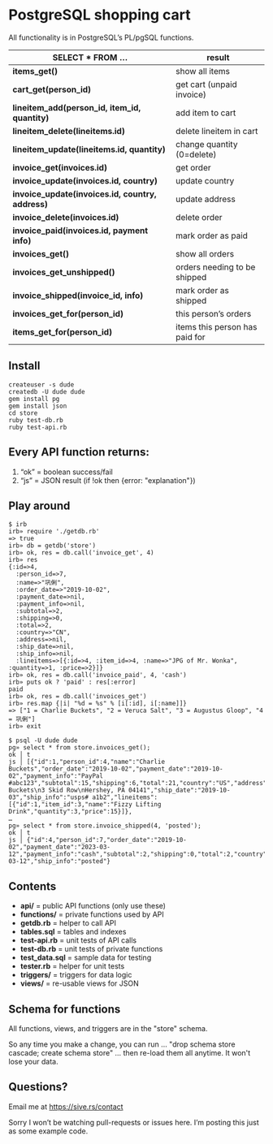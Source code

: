 # PostgreSQL shopping cart

All functionality is in PostgreSQL’s PL/pgSQL functions.

| SELECT * FROM … | result |
|-----------------|--------|
| **items\_get()** | show all items |
| **cart\_get(person\_id)** | get cart (unpaid invoice) |
| **lineitem\_add(person\_id, item\_id, quantity)** | add item to cart |
| **lineitem\_delete(lineitems.id)** | delete lineitem in cart |
| **lineitem\_update(lineitems.id, quantity)** | change quantity (0=delete) |
| **invoice\_get(invoices.id)** | get order |
| **invoice\_update(invoices.id, country)** | update country |
| **invoice\_update(invoices.id, country, address)** | update address |
| **invoice\_delete(invoices.id)** | delete order |
| **invoice\_paid(invoices.id, payment info)** | mark order as paid |
| **invoices\_get()** | show all orders |
| **invoices\_get\_unshipped()** | orders needing to be shipped |
| **invoice\_shipped(invoice\_id, info)** | mark order as shipped |
| **invoices\_get\_for(person\_id)** | this person’s orders |
| **items\_get\_for(person\_id)** | items this person has paid for |

## Install

```
createuser -s dude
createdb -U dude dude
gem install pg
gem install json
cd store
ruby test-db.rb
ruby test-api.rb
```

## Every API function returns:

1. “ok” = boolean success/fail
2. “js” = JSON result (if !ok then {error: "explanation"})


## Play around
```
$ irb
irb» require './getdb.rb'
=> true
irb» db = getdb('store')
irb» ok, res = db.call('invoice_get', 4)
irb» res
{:id=>4,
  :person_id=>7,
  :name=>"巩俐",
  :order_date=>"2019-10-02",
  :payment_date=>nil,
  :payment_info=>nil,
  :subtotal=>2,
  :shipping=>0,
  :total=>2,
  :country=>"CN",
  :address=>nil,
  :ship_date=>nil,
  :ship_info=>nil,
  :lineitems=>[{:id=>4, :item_id=>4, :name=>"JPG of Mr. Wonka", :quantity=>1, :price=>2}]}
irb» ok, res = db.call('invoice_paid', 4, 'cash')
irb» puts ok ? 'paid' : res[:error]
paid
irb» ok, res = db.call('invoices_get')
irb» res.map {|i| "%d = %s" % [i[:id], i[:name]]}
=> ["1 = Charlie Buckets", "2 = Veruca Salt", "3 = Augustus Gloop", "4 = 巩俐"]
irb» exit

$ psql -U dude dude
pg» select * from store.invoices_get();
ok │ t
js │ [{"id":1,"person_id":4,"name":"Charlie Buckets","order_date":"2019-10-02","payment_date":"2019-10-02","payment_info":"PayPal #abc123","subtotal":15,"shipping":6,"total":21,"country":"US","address":"Charlie Buckets\n3 Skid Row\nHershey, PA 04141","ship_date":"2019-10-03","ship_info":"usps# a1b2","lineitems":[{"id":1,"item_id":3,"name":"Fizzy Lifting Drink","quantity":3,"price":15}]},
…
pg» select * from store.invoice_shipped(4, 'posted');
ok │ t
js │ {"id":4,"person_id":7,"order_date":"2019-10-02","payment_date":"2023-03-12","payment_info":"cash","subtotal":2,"shipping":0,"total":2,"country":"CN","address":null,"ship_date":"2023-03-12","ship_info":"posted"}
```

## Contents

* **api/** = public API functions (only use these)
* **functions/** = private functions used by API
* **getdb.rb** = helper to call API
* **tables.sql** = tables and indexes
* **test-api.rb** = unit tests of API calls
* **test-db.rb** = unit tests of private functions
* **test\_data.sql** = sample data for testing
* **tester.rb** = helper for unit tests
* **triggers/** = triggers for data logic
* **views/** = re-usable views for JSON


## Schema for functions

All functions, views, and triggers are in the "store" schema.

So any time you make a change, you can run …
"drop schema store cascade; create schema store"
… then re-load them all anytime. It won't lose your data.


## Questions?

Email me at <https://sive.rs/contact>

Sorry I won’t be watching pull-requests or issues here.
I’m posting this just as some example code.

